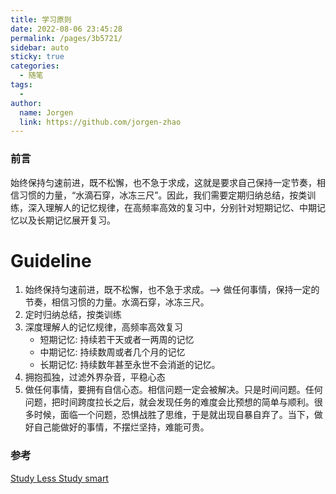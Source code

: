 ```yaml
---
title: 学习原则
date: 2022-08-06 23:45:28
permalink: /pages/3b5721/
sidebar: auto
sticky: true
categories:
  - 随笔
tags:
  - 
author: 
  name: Jorgen
  link: https://github.com/jorgen-zhao
---
```


### 前言
始终保持匀速前进，既不松懈，也不急于求成，这就是要求自己保持一定节奏，相信习惯的力量，“水滴石穿，冰冻三尺”。因此，我们需要定期归纳总结，按类训练，深入理解人的记忆规律，在高频率高效的复习中，分别针对短期记忆、中期记忆以及长期记忆展开复习。

<!-- more -->

# Guideline

1. 始终保持匀速前进，既不松懈，也不急于求成。--> 做任何事情，保持一定的节奏，相信习惯的力量。水滴石穿，冰冻三尺。
2. 定时归纳总结，按类训练
3. 深度理解人的记忆规律，高频率高效复习
    - 短期记忆: 持续若干天或者一两周的记忆
    - 中期记忆: 持续数周或者几个月的记忆
    - 长期记忆: 持续数年甚至永世不会消逝的记忆。
4. 拥抱孤独，过滤外界杂音，平稳心态
5. 做任何事情，要拥有自信心态。相信问题一定会被解决。只是时间问题。任何问题，把时间跨度拉长之后，就会发现任务的难度会比预想的简单与顺利。很多时候，面临一个问题，恐惧战胜了思维，于是就出现自暴自弃了。当下，做好自己能做好的事情，不摆烂坚持，难能可贵。

### 参考
[Study Less Study smart ](https://www.youtube.com/watch?v=IlU-zDU6aQ0&t=793s)